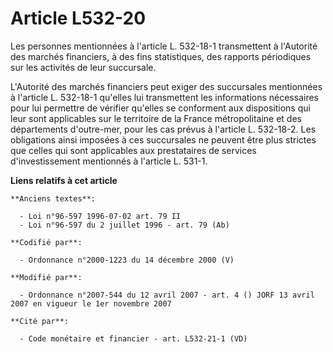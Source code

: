 # Article L532-20

Les personnes mentionnées à l'article L. 532-18-1 transmettent à l'Autorité des marchés financiers, à des fins statistiques,
des rapports périodiques sur les activités de leur succursale.

L'Autorité des marchés financiers peut exiger des succursales mentionnées à l'article L. 532-18-1 qu'elles lui transmettent
les informations nécessaires pour lui permettre de vérifier qu'elles se conforment aux dispositions qui leur sont applicables
sur le territoire de la France métropolitaine et des départements d'outre-mer, pour les cas prévus à l'article L. 532-18-2.
Les obligations ainsi imposées à ces succursales ne peuvent être plus strictes que celles qui sont applicables aux
prestataires de services d'investissement mentionnés à l'article L. 531-1.

**Liens relatifs à cet article**

	**Anciens textes**:

	  - Loi n°96-597 1996-07-02 art. 79 II
	  - Loi n°96-597 du 2 juillet 1996 - art. 79 (Ab)

	**Codifié par**:

	  - Ordonnance n°2000-1223 du 14 décembre 2000 (V)

	**Modifié par**:

	  - Ordonnance n°2007-544 du 12 avril 2007 - art. 4 () JORF 13 avril 2007 en vigueur le 1er novembre 2007

	**Cité par**:

	  - Code monétaire et financier - art. L532-21-1 (VD)
